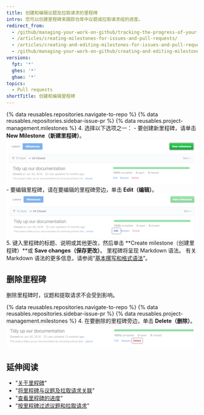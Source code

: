 ```yaml
---
title: 创建和编辑议题及拉取请求的里程碑
intro: 您可以创建里程碑来跟踪仓库中议题或拉取请求组的进度。
redirect_from:
  - /github/managing-your-work-on-github/tracking-the-progress-of-your-work-with-milestones/creating-and-editing-milestones-for-issues-and-pull-requests
  - /articles/creating-milestones-for-issues-and-pull-requests/
  - /articles/creating-and-editing-milestones-for-issues-and-pull-requests
  - /github/managing-your-work-on-github/creating-and-editing-milestones-for-issues-and-pull-requests
versions:
  fpt: '*'
  ghes: '*'
  ghae: '*'
topics:
  - Pull requests
shortTitle: 创建和编辑里程碑
---
```


{% data reusables.repositories.navigate-to-repo %}
{% data reusables.repositories.sidebar-issue-pr %}
{% data reusables.project-management.milestones %}
4. 选择以下选项之一：
    - 要创建新里程碑，请单击 **New Milestone（新建里程碑）**。 ![新建里程碑按钮](/assets/images/help/repository/new-milestone.png)
    - 要编辑里程碑，请在要编辑的里程碑旁边，单击 **Edit（编辑）**。 ![编辑里程碑选项](/assets/images/help/repository/edit-milestone.png)
5. 键入里程碑的标题、说明或其他更改，然后单击 **Create milestone（创建里程碑）**或 **Save changes（保存更改）**。 里程碑将呈现 Markdown 语法。 有关 Markdown 语法的更多信息，请参阅“[基本撰写和格式语法](/github/writing-on-github/basic-writing-and-formatting-syntax)”。

## 删除里程碑

删除里程碑时，议题和提取请求不会受到影响。

{% data reusables.repositories.navigate-to-repo %}
{% data reusables.repositories.sidebar-issue-pr %}
{% data reusables.project-management.milestones %}
4. 在要删除的里程碑旁边，单击 **Delete（删除）**。 ![删除里程碑选项](/assets/images/help/repository/delete-milestone.png)

## 延伸阅读

- "[关于里程碑](/articles/about-milestones)"
- "[将里程碑与议题及拉取请求关联](/articles/associating-milestones-with-issues-and-pull-requests)"
- "[查看里程碑的进度](/articles/viewing-your-milestone-s-progress)"
- "[按里程碑过滤议题和拉取请求](/articles/filtering-issues-and-pull-requests-by-milestone)"

